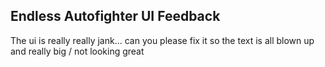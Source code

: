 ## Endless Autofighter UI Feedback

The ui is really really jank... can you please fix it so the text is all blown up and really big / not looking great